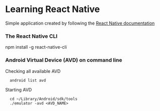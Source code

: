 # Learning React Native

Simple application created by following the [React Native documentation](https://facebook.github.io/react-native/docs/getting-started.html)



### The React Native CLI

npm install -g react-native-cli



### Android Virtual Device (AVD) on command line

Checking all available AVD
```
  android list avd
```

Starting AVD
```
  cd ~/Library/Android/sdk/tools
  ./emulator -avd <AVD_NAME>
```
